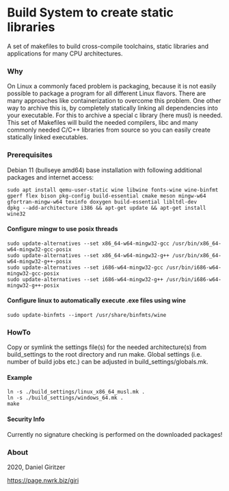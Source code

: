 Build System to create static libraries
======================

A set of makefiles to build cross-compile toolchains, static libraries and applications for many CPU architectures.

### Why

On Linux a commonly faced problem is packaging, because it is not easily possible to package a program for all different Linux flavors. There are many approaches like containerization to overcome this problem. One other way to archive this is, by completely statically linking all dependencies into your executable. For this to archive a special c library (here musl) is needed. This set of Makefiles will build the needed compilers, libc and many commonly needed C/C++ libraries from source so you can easily create statically linked executables.

### Prerequisites

Debian 11 (bullseye amd64) base installation with following additional packages and internet access:

```
sudo apt install qemu-user-static wine libwine fonts-wine wine-binfmt gperf flex bison pkg-config build-essential cmake meson mingw-w64 gfortran-mingw-w64 texinfo doxygen build-essential libltdl-dev
dpkg --add-architecture i386 && apt-get update && apt-get install wine32
```

#### Configure mingw to use posix threads

```
sudo update-alternatives --set x86_64-w64-mingw32-gcc /usr/bin/x86_64-w64-mingw32-gcc-posix
sudo update-alternatives --set x86_64-w64-mingw32-g++ /usr/bin/x86_64-w64-mingw32-g++-posix
sudo update-alternatives --set i686-w64-mingw32-gcc /usr/bin/i686-w64-mingw32-gcc-posix
sudo update-alternatives --set i686-w64-mingw32-g++ /usr/bin/i686-w64-mingw32-g++-posix
```

#### Configure linux to automatically execute .exe files using wine

```
sudo update-binfmts --import /usr/share/binfmts/wine
```

### HowTo

Copy or symlink the settings file(s) for the needed architecture(s) from build_settings to the root directory and run make.
Global settings (i.e. number of build jobs etc.) can be adjusted in build_settings/globals.mk.


#### Example

```
ln -s ./build_settings/linux_x86_64_musl.mk .
ln -s ./build_settings/windows_64.mk .
make
```

#### Security Info

Currently no signature checking is performed on the downloaded packages!


### About

2020, Daniel Giritzer

https://page.nwrk.biz/giri
